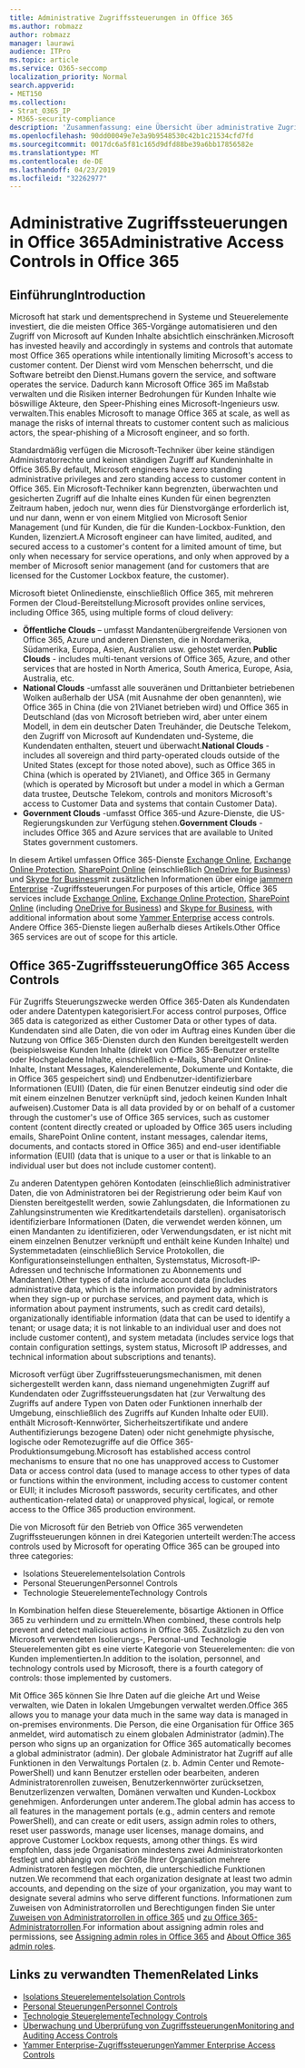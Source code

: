 ```yaml
---
title: Administrative Zugriffssteuerungen in Office 365
ms.author: robmazz
author: robmazz
manager: laurawi
audience: ITPro
ms.topic: article
ms.service: O365-seccomp
localization_priority: Normal
search.appverid:
- MET150
ms.collection:
- Strat_O365_IP
- M365-security-compliance
description: 'Zusammenfassung: eine Übersicht über administrative Zugriffssteuerungen und Datenkategorisierung von Office 365.'
ms.openlocfilehash: 90dd00049e7e3a9b9548530c42b1c21534cfd7fd
ms.sourcegitcommit: 0017dc6a5f81c165d9dfd88be39a6bb17856582e
ms.translationtype: MT
ms.contentlocale: de-DE
ms.lasthandoff: 04/23/2019
ms.locfileid: "32262977"
---
```

# <a name="administrative-access-controls-in-office-365"></a><span data-ttu-id="b44c6-103">Administrative Zugriffssteuerungen in Office 365</span><span class="sxs-lookup"><span data-stu-id="b44c6-103">Administrative Access Controls in Office 365</span></span> 

## <a name="introduction"></a><span data-ttu-id="b44c6-104">Einführung</span><span class="sxs-lookup"><span data-stu-id="b44c6-104">Introduction</span></span>
<span data-ttu-id="b44c6-105">Microsoft hat stark und dementsprechend in Systeme und Steuerelemente investiert, die die meisten Office 365-Vorgänge automatisieren und den Zugriff von Microsoft auf Kunden Inhalte absichtlich einschränken.</span><span class="sxs-lookup"><span data-stu-id="b44c6-105">Microsoft has invested heavily and accordingly in systems and controls that automate most Office 365 operations while intentionally limiting Microsoft's access to customer content.</span></span> <span data-ttu-id="b44c6-106">Der Dienst wird vom Menschen beherrscht, und die Software betreibt den Dienst.</span><span class="sxs-lookup"><span data-stu-id="b44c6-106">Humans govern the service, and software operates the service.</span></span> <span data-ttu-id="b44c6-107">Dadurch kann Microsoft Office 365 im Maßstab verwalten und die Risiken interner Bedrohungen für Kunden Inhalte wie böswillige Akteure, den Speer-Phishing eines Microsoft-Ingenieurs usw. verwalten.</span><span class="sxs-lookup"><span data-stu-id="b44c6-107">This enables Microsoft to manage Office 365 at scale, as well as manage the risks of internal threats to customer content such as malicious actors, the spear-phishing of a Microsoft engineer, and so forth.</span></span>

<span data-ttu-id="b44c6-108">Standardmäßig verfügen die Microsoft-Techniker über keine ständigen Administratorrechte und keinen ständigen Zugriff auf Kundeninhalte in Office 365.</span><span class="sxs-lookup"><span data-stu-id="b44c6-108">By default, Microsoft engineers have zero standing administrative privileges and zero standing access to customer content in Office 365.</span></span> <span data-ttu-id="b44c6-109">Ein Microsoft-Techniker kann begrenzten, überwachten und gesicherten Zugriff auf die Inhalte eines Kunden für einen begrenzten Zeitraum haben, jedoch nur, wenn dies für Dienstvorgänge erforderlich ist, und nur dann, wenn er von einem Mitglied von Microsoft Senior Management (und für Kunden, die für die Kunden-Lockbox-Funktion, den Kunden, lizenziert.</span><span class="sxs-lookup"><span data-stu-id="b44c6-109">A Microsoft engineer can have limited, audited, and secured access to a customer's content for a limited amount of time, but only when necessary for service operations, and only when approved by a member of Microsoft senior management (and for customers that are licensed for the Customer Lockbox feature, the customer).</span></span>

<span data-ttu-id="b44c6-110">Microsoft bietet Onlinedienste, einschließlich Office 365, mit mehreren Formen der Cloud-Bereitstellung:</span><span class="sxs-lookup"><span data-stu-id="b44c6-110">Microsoft provides online services, including Office 365, using multiple forms of cloud delivery:</span></span>

- <span data-ttu-id="b44c6-111">**Öffentliche Clouds** – umfasst Mandantenübergreifende Versionen von Office 365, Azure und anderen Diensten, die in Nordamerika, Südamerika, Europa, Asien, Australien usw. gehostet werden.</span><span class="sxs-lookup"><span data-stu-id="b44c6-111">**Public Clouds** - includes multi-tenant versions of Office 365, Azure, and other services that are hosted in North America, South America, Europe, Asia, Australia, etc.</span></span>
- <span data-ttu-id="b44c6-112">**National Clouds** -umfasst alle souveränen und Drittanbieter betriebenen Wolken außerhalb der USA (mit Ausnahme der oben genannten), wie Office 365 in China (die von 21Vianet betrieben wird) und Office 365 in Deutschland (das von Microsoft betrieben wird, aber unter einem Modell, in dem ein deutscher Daten Treuhänder, die Deutsche Telekom, den Zugriff von Microsoft auf Kundendaten und-Systeme, die Kundendaten enthalten, steuert und überwacht.</span><span class="sxs-lookup"><span data-stu-id="b44c6-112">**National Clouds** - includes all sovereign and third party-operated clouds outside of the United States (except for those noted above), such as Office 365 in China (which is operated by 21Vianet), and Office 365 in Germany (which is operated by Microsoft but under a model in which a German data trustee, Deutsche Telekom, controls and monitors Microsoft's access to Customer Data and systems that contain Customer Data).</span></span>
- <span data-ttu-id="b44c6-113">**Government Clouds** -umfasst Office 365-und Azure-Dienste, die US-Regierungskunden zur Verfügung stehen.</span><span class="sxs-lookup"><span data-stu-id="b44c6-113">**Government Clouds** - includes Office 365 and Azure services that are available to United States government customers.</span></span>

<span data-ttu-id="b44c6-114">In diesem Artikel umfassen Office 365-Dienste [Exchange Online](https://docs.microsoft.com/Exchange/exchange-online), [Exchange Online Protection](https://docs.microsoft.com/Office365/SecurityCompliance/eop/exchange-online-protection-overview), [SharePoint Online](https://docs.microsoft.com/sharepoint/sharepoint-online) (einschließlich [OneDrive for Business](https://docs.microsoft.com/OneDrive/onedrive)) und [Skype for Business](https://docs.microsoft.com/SkypeForBusiness/skype-for-business-online)mit zusätzlichen Informationen über einige [jammern Enterprise](https://support.office.com/article/yammer-–-admin-help-e1464355-1f97-49ac-b2aa-dd320b179dbe?ui=en-US&rs=en-US&ad=US) -Zugriffssteuerungen.</span><span class="sxs-lookup"><span data-stu-id="b44c6-114">For purposes of this article, Office 365 services include [Exchange Online](https://docs.microsoft.com/Exchange/exchange-online), [Exchange Online Protection](https://docs.microsoft.com/Office365/SecurityCompliance/eop/exchange-online-protection-overview), [SharePoint Online](https://docs.microsoft.com/sharepoint/sharepoint-online) (including [OneDrive for Business](https://docs.microsoft.com/OneDrive/onedrive)) and [Skype for Business](https://docs.microsoft.com/SkypeForBusiness/skype-for-business-online), with additional information about some [Yammer Enterprise](https://support.office.com/article/yammer-–-admin-help-e1464355-1f97-49ac-b2aa-dd320b179dbe?ui=en-US&rs=en-US&ad=US) access controls.</span></span> <span data-ttu-id="b44c6-115">Andere Office 365-Dienste liegen außerhalb dieses Artikels.</span><span class="sxs-lookup"><span data-stu-id="b44c6-115">Other Office 365 services are out of scope for this article.</span></span>

## <a name="office-365-access-controls"></a><span data-ttu-id="b44c6-116">Office 365-Zugriffssteuerung</span><span class="sxs-lookup"><span data-stu-id="b44c6-116">Office 365 Access Controls</span></span>
<span data-ttu-id="b44c6-117">Für Zugriffs Steuerungszwecke werden Office 365-Daten als Kundendaten oder andere Datentypen kategorisiert.</span><span class="sxs-lookup"><span data-stu-id="b44c6-117">For access control purposes, Office 365 data is categorized as either Customer Data or other types of data.</span></span> <span data-ttu-id="b44c6-118">Kundendaten sind alle Daten, die von oder im Auftrag eines Kunden über die Nutzung von Office 365-Diensten durch den Kunden bereitgestellt werden (beispielsweise Kunden Inhalte (direkt von Office 365-Benutzer erstellte oder Hochgeladene Inhalte, einschließlich e-Mails, SharePoint Online-Inhalte, Instant Messages, Kalenderelemente, Dokumente und Kontakte, die in Office 365 gespeichert sind) und Endbenutzer-identifizierbare Informationen (EUII) (Daten, die für einen Benutzer eindeutig sind oder die mit einem einzelnen Benutzer verknüpft sind, jedoch keinen Kunden Inhalt aufweisen).</span><span class="sxs-lookup"><span data-stu-id="b44c6-118">Customer Data is all data provided by or on behalf of a customer through the customer's use of Office 365 services, such as customer content (content directly created or uploaded by Office 365 users including emails, SharePoint Online content, instant messages, calendar items, documents, and contacts stored in Office 365) and end-user identifiable information (EUII) (data that is unique to a user or that is linkable to an individual user but does not include customer content).</span></span> 

<span data-ttu-id="b44c6-119">Zu anderen Datentypen gehören Kontodaten (einschließlich administrativer Daten, die von Administratoren bei der Registrierung oder beim Kauf von Diensten bereitgestellt werden, sowie Zahlungsdaten, die Informationen zu Zahlungsinstrumenten wie Kreditkartendetails darstellen). organisatorisch identifizierbare Informationen (Daten, die verwendet werden können, um einen Mandanten zu identifizieren, oder Verwendungsdaten, er ist nicht mit einem einzelnen Benutzer verknüpft und enthält keine Kunden Inhalte) und Systemmetadaten (einschließlich Service Protokollen, die Konfigurationseinstellungen enthalten, Systemstatus, Microsoft-IP-Adressen und technische Informationen zu Abonnements und Mandanten).</span><span class="sxs-lookup"><span data-stu-id="b44c6-119">Other types of data include account data (includes administrative data, which is the information provided by administrators when they sign-up or purchase services, and payment data, which is information about payment instruments, such as credit card details), organizationally identifiable information (data that can be used to identify a tenant; or usage data; it is not linkable to an individual user and does not include customer content), and system metadata (includes service logs that contain configuration settings, system status, Microsoft IP addresses, and technical information about subscriptions and tenants).</span></span>

<span data-ttu-id="b44c6-120">Microsoft verfügt über Zugriffssteuerungsmechanismen, mit denen sichergestellt werden kann, dass niemand ungenehmigten Zugriff auf Kundendaten oder Zugriffssteuerungsdaten hat (zur Verwaltung des Zugriffs auf andere Typen von Daten oder Funktionen innerhalb der Umgebung, einschließlich des Zugriffs auf Kunden Inhalte oder EUII). enthält Microsoft-Kennwörter, Sicherheitszertifikate und andere Authentifizierungs bezogene Daten) oder nicht genehmigte physische, logische oder Remotezugriffe auf die Office 365-Produktionsumgebung.</span><span class="sxs-lookup"><span data-stu-id="b44c6-120">Microsoft has established access control mechanisms to ensure that no one has unapproved access to Customer Data or access control data (used to manage access to other types of data or functions within the environment, including access to customer content or EUII; it includes Microsoft passwords, security certificates, and other authentication-related data) or unapproved physical, logical, or remote access to the Office 365 production environment.</span></span>

<span data-ttu-id="b44c6-121">Die von Microsoft für den Betrieb von Office 365 verwendeten Zugriffssteuerungen können in drei Kategorien unterteilt werden:</span><span class="sxs-lookup"><span data-stu-id="b44c6-121">The access controls used by Microsoft for operating Office 365 can be grouped into three categories:</span></span>
- <span data-ttu-id="b44c6-122">Isolations Steuerelemente</span><span class="sxs-lookup"><span data-stu-id="b44c6-122">Isolation Controls</span></span>
- <span data-ttu-id="b44c6-123">Personal Steuerungen</span><span class="sxs-lookup"><span data-stu-id="b44c6-123">Personnel Controls</span></span>
- <span data-ttu-id="b44c6-124">Technologie Steuerelemente</span><span class="sxs-lookup"><span data-stu-id="b44c6-124">Technology Controls</span></span>

<span data-ttu-id="b44c6-125">In Kombination helfen diese Steuerelemente, bösartige Aktionen in Office 365 zu verhindern und zu ermitteln.</span><span class="sxs-lookup"><span data-stu-id="b44c6-125">When combined, these controls help prevent and detect malicious actions in Office 365.</span></span> <span data-ttu-id="b44c6-126">Zusätzlich zu den von Microsoft verwendeten Isolierungs-, Personal-und Technologie Steuerelementen gibt es eine vierte Kategorie von Steuerelementen: die von Kunden implementierten.</span><span class="sxs-lookup"><span data-stu-id="b44c6-126">In addition to the isolation, personnel, and technology controls used by Microsoft, there is a fourth category of controls: those implemented by customers.</span></span>

<span data-ttu-id="b44c6-127">Mit Office 365 können Sie Ihre Daten auf die gleiche Art und Weise verwalten, wie Daten in lokalen Umgebungen verwaltet werden.</span><span class="sxs-lookup"><span data-stu-id="b44c6-127">Office 365 allows you to manage your data much in the same way data is managed in on-premises environments.</span></span> <span data-ttu-id="b44c6-128">Die Person, die eine Organisation für Office 365 anmeldet, wird automatisch zu einem globalen Administrator (admin).</span><span class="sxs-lookup"><span data-stu-id="b44c6-128">The person who signs up an organization for Office 365 automatically becomes a global administrator (admin).</span></span> <span data-ttu-id="b44c6-129">Der globale Administrator hat Zugriff auf alle Funktionen in den Verwaltungs Portalen (z. b. Admin Center und Remote-PowerShell) und kann Benutzer erstellen oder bearbeiten, anderen Administratorenrollen zuweisen, Benutzerkennwörter zurücksetzen, Benutzerlizenzen verwalten, Domänen verwalten und Kunden-Lockbox genehmigen. Anforderungen unter anderem.</span><span class="sxs-lookup"><span data-stu-id="b44c6-129">The global admin has access to all features in the management portals (e.g., admin centers and remote PowerShell), and can create or edit users, assign admin roles to others, reset user passwords, manage user licenses, manage domains, and approve Customer Lockbox requests, among other things.</span></span> <span data-ttu-id="b44c6-130">Es wird empfohlen, dass jede Organisation mindestens zwei Administratorkonten festlegt und abhängig von der Größe Ihrer Organisation mehrere Administratoren festlegen möchten, die unterschiedliche Funktionen nutzen.</span><span class="sxs-lookup"><span data-stu-id="b44c6-130">We recommend that each organization designate at least two admin accounts, and depending on the size of your organization, you may want to designate several admins who serve different functions.</span></span> <span data-ttu-id="b44c6-131">Informationen zum Zuweisen von Administratorrollen und Berechtigungen finden Sie unter [Zuweisen von Administratorrollen in office 365](https://support.office.com/article/Assigning-admin-roles-in-Office-365-eac4d046-1afd-4f1a-85fc-8219c79e1504) und [zu Office 365-Administratorrollen](https://support.office.com/article/Permissions-in-Office-365-DA585EEA-F576-4F55-A1E0-87090B6AAA9D).</span><span class="sxs-lookup"><span data-stu-id="b44c6-131">For information about assigning admin roles and permissions, see [Assigning admin roles in Office 365](https://support.office.com/article/Assigning-admin-roles-in-Office-365-eac4d046-1afd-4f1a-85fc-8219c79e1504) and [About Office 365 admin roles](https://support.office.com/article/Permissions-in-Office-365-DA585EEA-F576-4F55-A1E0-87090B6AAA9D).</span></span>


## <a name="related-links"></a><span data-ttu-id="b44c6-132">Links zu verwandten Themen</span><span class="sxs-lookup"><span data-stu-id="b44c6-132">Related Links</span></span>

- [<span data-ttu-id="b44c6-133">Isolations Steuerelemente</span><span class="sxs-lookup"><span data-stu-id="b44c6-133">Isolation Controls</span></span>](office-365-isolation-controls.md)
- [<span data-ttu-id="b44c6-134">Personal Steuerungen</span><span class="sxs-lookup"><span data-stu-id="b44c6-134">Personnel Controls</span></span>](office-365-personnel-controls.md)
- [<span data-ttu-id="b44c6-135">Technologie Steuerelemente</span><span class="sxs-lookup"><span data-stu-id="b44c6-135">Technology Controls</span></span>](office-365-technology-controls.md)
- [<span data-ttu-id="b44c6-136">Überwachung und Überprüfung von Zugriffssteuerungen</span><span class="sxs-lookup"><span data-stu-id="b44c6-136">Monitoring and Auditing Access Controls</span></span>](office-365-monitoring-and-auditing-access-controls.md)
- [<span data-ttu-id="b44c6-137">Yammer Enterprise-Zugriffssteuerungen</span><span class="sxs-lookup"><span data-stu-id="b44c6-137">Yammer Enterprise Access Controls</span></span>](office-365-yammer-enterprise-access-controls.md)
